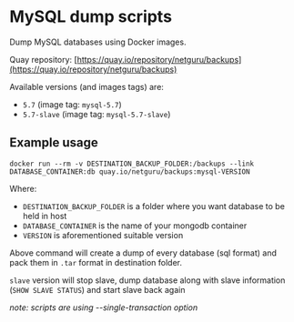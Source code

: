 # MySQL dump scripts

Dump MySQL databases using Docker images.

Quay repository: [https://quay.io/repository/netguru/backups](https://quay.io/repository/netguru/backups)

Available versions (and images tags) are:

* `5.7` (image tag: `mysql-5.7`)
* `5.7-slave` (image tag: `mysql-5.7-slave`)

## Example usage

`docker run --rm -v DESTINATION_BACKUP_FOLDER:/backups --link DATABASE_CONTAINER:db quay.io/netguru/backups:mysql-VERSION`

Where:
* `DESTINATION_BACKUP_FOLDER` is a folder where you want database to be held in host
* `DATABASE_CONTAINER` is the name of your mongodb container
* `VERSION` is aforementioned suitable version

Above command will create a dump of every database (sql format) and pack them in `.tar` format in destination folder.

`slave` version will stop slave, dump database along with slave information (`SHOW SLAVE STATUS`) and start slave back again

_note: scripts are using --single-transaction option_
